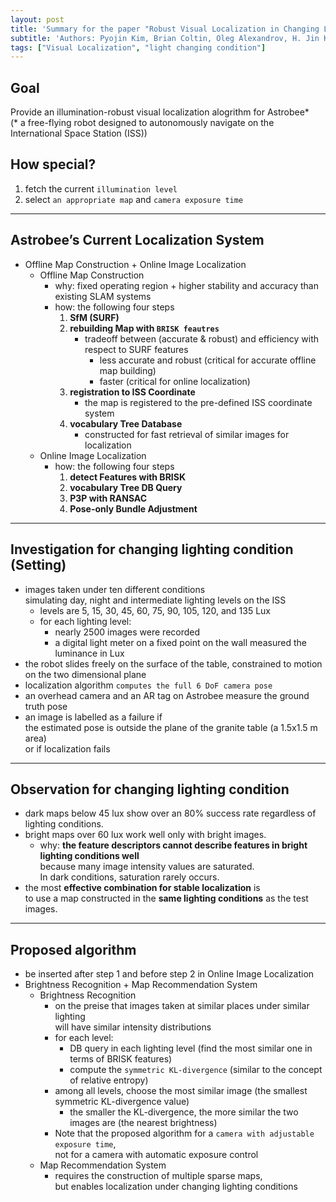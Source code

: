 ```yaml
---
layout: post
title: 'Summary for the paper "Robust Visual Localization in Changing Lighting Conditions"'
subtitle: 'Authors: Pyojin Kim, Brian Coltin, Oleg Alexandrov, H. Jin Kim'
tags: ["Visual Localization", "light changing condition"]
---
```


## Goal
Provide an illumination-robust visual localization alogrithm for Astrobee* <br>
(* a free-flying robot designed to autonomously navigate on the International Space Station (ISS))

## How special?
1. fetch the current `illumination level`
2. select `an appropriate map` and `camera exposure time`

---

## Astrobee’s Current Localization System
- Offline Map Construction + Online Image Localization
  - Offline Map Construction
    - why: fixed operating region + higher stability and accuracy than existing SLAM systems
    - how: the following four steps <br>
      1. **SfM (SURF)**
      2. **rebuilding Map with `BRISK feautres`**
         - tradeoff between (accurate & robust) and efficiency with respect to SURF features
            - less accurate and robust (critical for accurate offline map building) 
            - faster (critical for online localization)
      3. **registration to ISS Coordinate** 
         - the map is registered to the pre-defined ISS coordinate system
      4. **vocabulary Tree Database** 
         - constructed for fast retrieval of similar images for localization
  - Online Image Localization
     - how: the following four steps <br>
       1. **detect Features with BRISK**
       2. **vocabulary Tree DB Query**
       3. **P3P with RANSAC**
       4. **Pose-only Bundle Adjustment**
---

## Investigation for changing lighting condition (Setting)
- images taken under ten different conditions <br>
  simulating day, night and intermediate lighting levels on the ISS
  - levels are 5, 15, 30, 45, 60, 75, 90, 105, 120, and 135 Lux
  - for each lighting level: 
      - nearly 2500 images were recorded
      - a digital light meter on a fixed point on the wall measured the luminance in Lux
- the robot slides freely on the surface of the table, constrained to motion on the two dimensional plane
- localization algorithm `computes the full 6 DoF camera pose`
- an overhead camera and an AR tag on Astrobee measure the ground truth pose
- an image is labelled as a failure if <br>
  the estimated pose is outside the plane of the granite table (a 1.5x1.5 m area) <br>
  or if localization fails

---

## Observation for changing lighting condition
- dark maps below 45 lux show over an 80% success rate regardless of lighting conditions. 
- bright maps over 60 lux work well only with bright images.
  - why: **the feature descriptors cannot describe features in bright lighting conditions well** <br>
         because many image intensity values are saturated. <br>
         In dark conditions, saturation rarely occurs.
- the most **effective combination for stable localization** is <br>
  to use a map constructed in the **same lighting conditions** as the test images. 

---

## Proposed algorithm
- be inserted after step 1 and before step 2 in Online Image Localization
- Brightness Recognition + Map Recommendation System
  - Brightness Recognition
      - on the preise that images taken at similar places under similar lighting <br>
        will have similar intensity distributions
      - for each level:
        - DB query in each lighting level (find the most similar one in terms of BRISK features)
        - compute the `symmetric KL-divergence` (similar to the concept of relative entropy)
      - among all levels, choose the most similar image (the smallest symmetric KL-divergence value)
        - the smaller the KL-divergence, the more similar the two images are (the nearest brightness)
      - Note that the proposed algorithm for a `camera with adjustable exposure time`, <br>
         not for a camera with automatic exposure control
  - Map Recommendation System
      - requires the construction of multiple sparse maps, <br>
        but enables localization under changing lighting conditions


